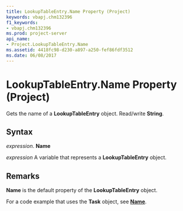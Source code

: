 ```yaml
---
title: LookupTableEntry.Name Property (Project)
keywords: vbapj.chm132396
f1_keywords:
- vbapj.chm132396
ms.prod: project-server
api_name:
- Project.LookupTableEntry.Name
ms.assetid: 4418fc98-d230-a897-a250-fef86fdf3512
ms.date: 06/08/2017
---
```



# LookupTableEntry.Name Property (Project)

Gets the name of a **LookupTableEntry** object. Read/write **String**.


## Syntax

 _expression_. **Name**

 _expression_ A variable that represents a **LookupTableEntry** object.


## Remarks

 **Name** is the default property of the **LookupTableEntry** object.

For a code example that uses the **Task** object, see **[Name](task-name-property-project.md)**.


